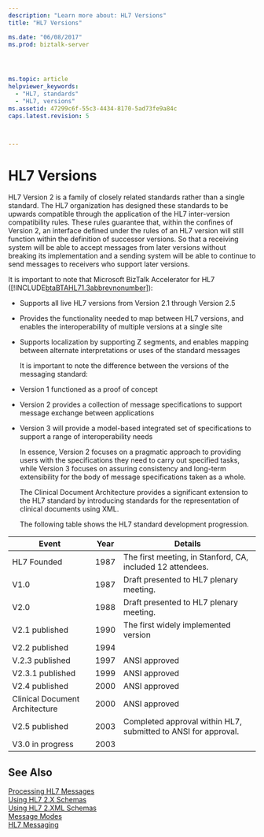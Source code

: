 ```yaml
---
description: "Learn more about: HL7 Versions"
title: "HL7 Versions"

ms.date: "06/08/2017"
ms.prod: biztalk-server




ms.topic: article
helpviewer_keywords: 
  - "HL7, standards"
  - "HL7, versions"
ms.assetid: 47299c6f-55c3-4434-8170-5ad73fe9a84c
caps.latest.revision: 5



---
```

# HL7 Versions
HL7 Version 2 is a family of closely related standards rather than a single standard. The HL7 organization has designed these standards to be upwards compatible through the application of the HL7 inter-version compatibility rules. These rules guarantee that, within the confines of Version 2, an interface defined under the rules of an HL7 version will still function within the definition of successor versions. So that a receiving system will be able to accept messages from later versions without breaking its implementation and a sending system will be able to continue to send messages to receivers who support later versions.  
  
 It is important to note that Microsoft BizTalk Accelerator for HL7 ([!INCLUDE[btaBTAHL71.3abbrevnonumber](../../includes/btabtahl71-3abbrevnonumber-md.md)]):  
  
- Supports all live HL7 versions from Version 2.1 through Version 2.5  
  
- Provides the functionality needed to map between HL7 versions, and enables the interoperability of multiple versions at a single site  
  
- Supports localization by supporting Z segments, and enables mapping between alternate interpretations or uses of the standard messages  
  
  It is important to note the difference between the versions of the messaging standard:  
  
- Version 1 functioned as a proof of concept  
  
- Version 2 provides a collection of message specifications to support message exchange between applications  
  
- Version 3 will provide a model-based integrated set of specifications to support a range of interoperability needs  
  
  In essence, Version 2 focuses on a pragmatic approach to providing users with the specifications they need to carry out specified tasks, while Version 3 focuses on assuring consistency and long-term extensibility for the body of message specifications taken as a whole.  
  
  The Clinical Document Architecture provides a significant extension to the HL7 standard by introducing standards for the representation of clinical documents using XML.  
  
  The following table shows the HL7 standard development progression.  
  
|Event|Year|Details|  
|-----------|----------|-------------|  
|HL7 Founded|1987|The first meeting, in Stanford, CA, included 12 attendees.|  
|V1.0|1987|Draft presented to HL7 plenary meeting.|  
|V2.0|1988|Draft presented to HL7 plenary meeting.|  
|V2.1 published|1990|The first widely implemented version|  
|V2.2 published|1994||  
|V.2.3 published|1997|ANSI approved|  
|V2.3.1 published|1999|ANSI approved|  
|V2.4 published|2000|ANSI approved|  
|Clinical Document Architecture|2000|ANSI approved|  
|V2.5 published|2003|Completed approval within HL7, submitted to ANSI for approval.|  
|V3.0 in progress|2003||  
  
## See Also  
 [Processing HL7 Messages](../../adapters-and-accelerators/accelerator-hl7/processing-hl7-messages.md)   
 [Using HL7 2.X Schemas](../../adapters-and-accelerators/accelerator-hl7/using-hl7-2-x-schemas.md)   
 [Using HL7 2.XML Schemas](../../adapters-and-accelerators/accelerator-hl7/using-hl7-2-xml-schemas.md)   
 [Message Modes](../../adapters-and-accelerators/accelerator-hl7/message-modes.md)   
 [HL7 Messaging](../../adapters-and-accelerators/accelerator-hl7/hl7-messaging.md)
